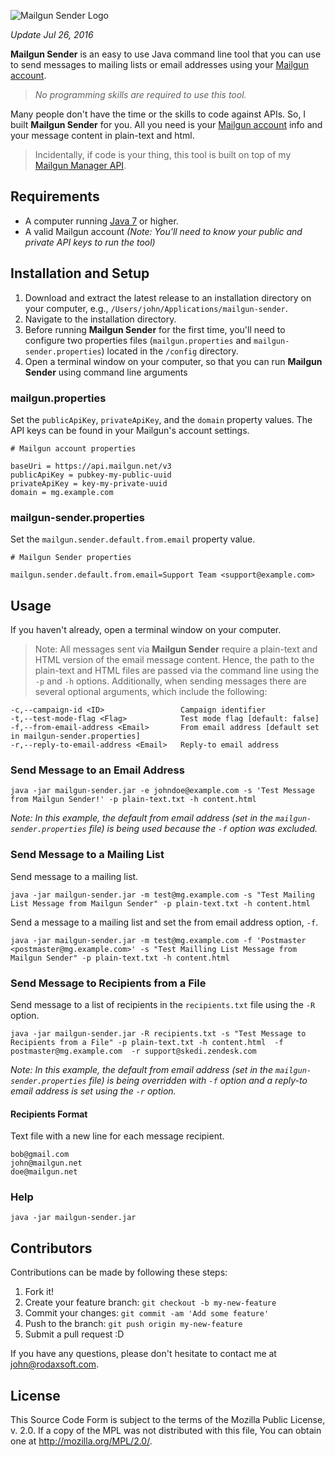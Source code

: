 ![Mailgun Sender Logo](http://rodaxsoft.com/images/github/mailgun-sender-logo.png)

*Update Jul 26, 2016*

**Mailgun Sender** is an easy to use Java command line tool that you can use to send messages to mailing lists or email addresses using your [Mailgun account](https://mailgun.com). 

> *No programming skills are required to use this tool.*

Many people don't have the time or the skills to code against APIs. So, I built **Mailgun Sender** for you. All you need is your [Mailgun account](https://mailgun.com) info and your message content in plain-text and html.

> Incidentally, if code is your thing, this tool is built on top of my [Mailgun Manager API](https://github.com/johnboyer/mailgun-manager).

## Requirements

* A computer running [Java 7](https://java.com/en) or higher.
* A valid Mailgun account *(Note: You'll need to know your public and private API keys to run the tool)*

## Installation and Setup

1. Download and extract the latest release to an installation directory on your computer, e.g., `/Users/john/Applications/mailgun-sender`.
2. Navigate to the installation directory.
3. Before running **Mailgun Sender** for the first time, you'll need to configure two properties files (`mailgun.properties` and `mailgun-sender.properties`) located in the `/config` directory.
4. Open a terminal window on your computer, so that you can run **Mailgun Sender** using command line arguments

### mailgun.properties

Set the `publicApiKey`, `privateApiKey`, and the `domain` property values. The API keys can be found in your Mailgun's account settings.

	# Mailgun account properties
	
	baseUri = https://api.mailgun.net/v3
	publicApiKey = pubkey-my-public-uuid
	privateApiKey = key-my-private-uuid
	domain = mg.example.com
	
### mailgun-sender.properties

Set the `mailgun.sender.default.from.email` property value.

	# Mailgun Sender properties
	
	mailgun.sender.default.from.email=Support Team <support@example.com>

## Usage
If you haven't already, open a terminal window on your computer.

> Note: All messages sent via **Mailgun Sender** require a plain-text and HTML version of the email message content. Hence, the path to the plain-text and HTML files are passed via the command line using the `-p` and `-h` options. Additionally, when sending messages there are several optional arguments, which include the following:

	-c,--campaign-id <ID>                 Campaign identifier
	-t,--test-mode-flag <Flag>            Test mode flag [default: false]
	-f,--from-email-address <Email>       From email address [default set in mailgun-sender.properties]
	-r,--reply-to-email-address <Email>   Reply-to email address
	

### Send Message to an Email Address

	
	java -jar mailgun-sender.jar -e johndoe@example.com -s 'Test Message from Mailgun Sender!' -p plain-text.txt -h content.html 
	
*Note: In this example, the default from email address (set in the `mailgun-sender.properties` file) is being used because the `-f` option was excluded.*

### Send Message to a Mailing List

Send message to a mailing list.

	java -jar mailgun-sender.jar -m test@mg.example.com -s "Test Mailing List Message from Mailgun Sender" -p plain-text.txt -h content.html 

Send a message to a mailing list and set the from email address option, `-f`.

	java -jar mailgun-sender.jar -m test@mg.example.com -f 'Postmaster <postmaster@mg.example.com>' -s "Test Mailling List Message from Mailgun Sender" -p plain-text.txt -h content.html 

### Send Message to Recipients from a File

Send message to a list of recipients in the `recipients.txt` file using the `-R` option.

	java -jar mailgun-sender.jar -R recipients.txt -s "Test Message to Recipients from a File" -p plain-text.txt -h content.html  -f postmaster@mg.example.com  -r support@skedi.zendesk.com
	
*Note: In this example, the default from email address (set in the `mailgun-sender.properties` file) is being overridden with `-f` option and a reply-to email address is set using the `-r` option.*

#### Recipients Format
Text file with a new line for each message recipient.

	bob@gmail.com
	john@mailgun.net
	doe@mailgun.net

### Help

	java -jar mailgun-sender.jar
	
## Contributors

Contributions can be made by following these steps:

1. Fork it!
2. Create your feature branch: `git checkout -b my-new-feature`
3. Commit your changes: `git commit -am 'Add some feature'`
4. Push to the branch: `git push origin my-new-feature`
5. Submit a pull request :D

If you have any questions, please don't hesitate to contact me at john@rodaxsoft.com.

	
## License
This Source Code Form is subject to the terms of the Mozilla Public License, v. 2.0. If a copy of the MPL was not distributed with this file, You can obtain one at http://mozilla.org/MPL/2.0/.

